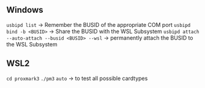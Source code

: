 ## Windows
`usbipd list` -> Remember the BUSID of the appropriate COM port
`usbipd bind -b <BUSID>` -> Share the BUSID with the WSL Subsystem
`usbipd attach --auto-attach --busid <BUSID> --wsl` -> permanently attach the BUSID to the WSL Subsystem

## WSL2
`cd proxmark3`
`./pm3`
`auto` -> to test all possible cardtypes
